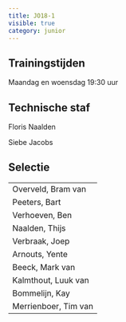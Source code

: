 ```yaml
---
title: JO18-1
visible: true
category: junior
---
```

## Trainingstijden

Maandag en woensdag 19:30 uur

## Technische staf

Floris Naalden

Siebe Jacobs

## Selectie

<!--StartFragment-->



<!--StartFragment-->

|                                        |
| -------------------------------------- |
| <!--StartFragment-->Overveld, Bram van |
| Peeters, Bart                          |
| Verhoeven, Ben                         |
| Naalden, Thijs                         |
| Verbraak, Joep                         |
| Arnouts, Yente                         |
| Beeck, Mark van                        |
| Kalmthout, Luuk van                    |
| Bommelijn, Kay                         |
| Merrienboer, Tim van<!--EndFragment--> |

<!--EndFragment-->